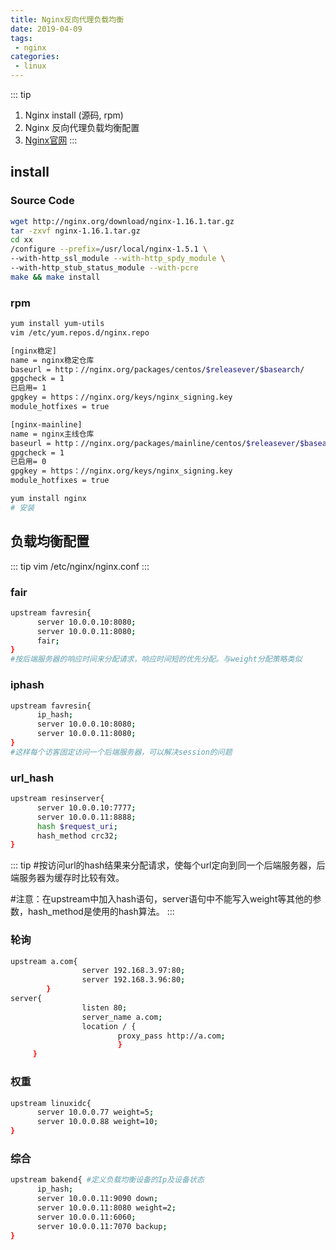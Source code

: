 ```yaml
---
title: Nginx反向代理负载均衡
date: 2019-04-09
tags:
 - nginx
categories:
 - linux
---
```


::: tip 
1. Nginx install (源码, rpm)
2. Nginx 反向代理负载均衡配置
3. [Nginx官网](http://nginx.org/)
:::
## install
### Source Code
```bash
wget http://nginx.org/download/nginx-1.16.1.tar.gz
tar -zxvf nginx-1.16.1.tar.gz
cd xx
/configure --prefix=/usr/local/nginx-1.5.1 \
--with-http_ssl_module --with-http_spdy_module \
--with-http_stub_status_module --with-pcre
make && make install
```
### rpm
```bash
yum install yum-utils
vim /etc/yum.repos.d/nginx.repo

[nginx稳定]
name = nginx稳定仓库
baseurl = http：//nginx.org/packages/centos/$releasever/$basearch/
gpgcheck = 1
已启用= 1
gpgkey = https：//nginx.org/keys/nginx_signing.key
module_hotfixes = true

[nginx-mainline]
name = nginx主线仓库
baseurl = http：//nginx.org/packages/mainline/centos/$releasever/$basearch/
gpgcheck = 1
已启用= 0
gpgkey = https：//nginx.org/keys/nginx_signing.key
module_hotfixes = true

yum install nginx
# 安装
```

## 负载均衡配置
::: tip
vim /etc/nginx/nginx.conf
:::
### fair
```bash
upstream favresin{      
      server 10.0.0.10:8080; 
      server 10.0.0.11:8080; 
      fair; 
}
#按后端服务器的响应时间来分配请求，响应时间短的优先分配。与weight分配策略类似
```
### iphash
```bash
upstream favresin{ 
      ip_hash; 
      server 10.0.0.10:8080; 
      server 10.0.0.11:8080; 
}
#这样每个访客固定访问一个后端服务器，可以解决session的问题
```
### url_hash
```bash
upstream resinserver{ 
      server 10.0.0.10:7777; 
      server 10.0.0.11:8888; 
      hash $request_uri; 
      hash_method crc32; 
}
```
::: tip
#按访问url的hash结果来分配请求，使每个url定向到同一个后端服务器，后端服务器为缓存时比较有效。

#注意：在upstream中加入hash语句，server语句中不能写入weight等其他的参数，hash_method是使用的hash算法。
:::

### 轮询
```bash
upstream a.com{
                server 192.168.3.97:80;
                server 192.168.3.96:80;
        }
server{
                listen 80;
                server_name a.com;
                location / {
                        proxy_pass http://a.com;
                        }
	 }
```

### 权重
```bash
upstream linuxidc{ 
      server 10.0.0.77 weight=5; 
      server 10.0.0.88 weight=10; 
}
```
### 综合
```bash
upstream bakend{ #定义负载均衡设备的Ip及设备状态 
      ip_hash; 
      server 10.0.0.11:9090 down; 
      server 10.0.0.11:8080 weight=2; 
      server 10.0.0.11:6060; 
      server 10.0.0.11:7070 backup; 
}
```
